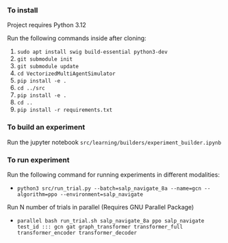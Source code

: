 ### To install
Project requires Python 3.12

Run the following commands inside after cloning:
1. `sudo apt install swig build-essential python3-dev`
2. `git submodule init`
3. `git submodule update`
4. `cd VectorizedMultiAgentSimulator`
5. `pip install -e .`
6. `cd ../src`
7. `pip install -e .`
8. `cd ..`
9. `pip install -r requirements.txt`

### To build an experiment

Run the jupyter notebook `src/learning/builders/experiment_builder.ipynb`

### To run experiment

Run the following command for running experiments in different modalities:

- `python3 src/run_trial.py --batch=salp_navigate_8a --name=gcn --algorithm=ppo --environment=salp_navigate`

Run N number of trials in parallel (Requires GNU Parallel Package)

- `parallel bash run_trial.sh salp_navigate_8a ppo salp_navigate test_id ::: gcn gat graph_transformer transformer_full transformer_encoder transformer_decoder`
